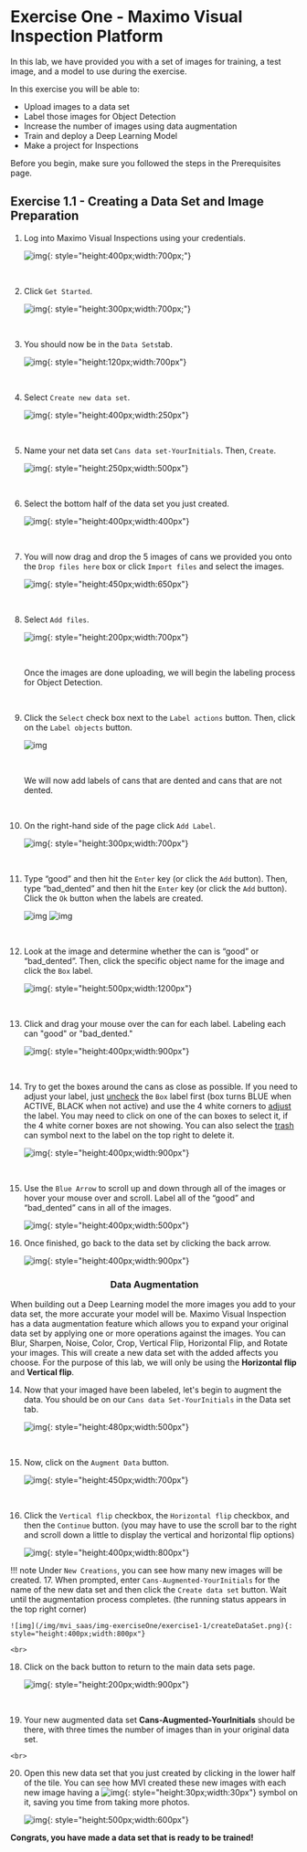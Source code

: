 

<h1>Exercise One - Maximo Visual Inspection Platform</h1>

In this lab, we have provided you with a set of images for training, a test image, and a model to use during the exercise.


In this exercise you will be able to:

- Upload images to a data set 
- Label those images for Object Detection
- Increase the number of images using data augmentation
- Train and deploy a Deep Learning Model 
- Make a project for Inspections



Before you begin, make sure you followed the steps in the Prerequisites page.



<h2>Exercise 1.1 - Creating a Data Set and Image Preparation</h2>


1. Log into Maximo Visual Inspections using your credentials.

     ![img](/img/mvi_saas/img-exerciseOne/exercise1-1/login.png){: style="height:400px;width:700px;"}

    <br>

2. Click `Get Started`.

    ![img](/img/mvi_saas/img-exerciseOne/exercise1-1/getstarted.png){: style="height:300px;width:700px;"}
    
    <br>

3. You should now be in the `Data Sets`tab.

    ![img](/img/mvi_saas/img-exerciseOne/exercise1-1/dataset.png){: style="height:120px;width:700px"}

    <br>

4. Select `Create new data set`.

     ![img](/img/mvi_saas/img-exerciseOne/exercise1-1/create.png){: style="height:400px;width:250px"}

     <br>

5. Name your net data set `Cans data set-YourInitials`. Then, `Create`.

    ![img](/img/mvi_saas/img-exerciseOne/exercise1-1/create3.png){: style="height:250px;width:500px"}

     <br>

6. Select the bottom half of the data set you just created.

    ![img](/img/mvi_saas/img-exerciseOne/exercise1-1/create4.png){: style="height:400px;width:400px"}

    <br>

7. You will now drag and drop the 5 images of cans we provided you onto the `Drop files here` box or click `Import files` and select the images.

    ![img](/img/mvi_saas/img-exerciseOne/exercise1-1/create6.png){: style="height:450px;width:650px"}

    <br>

8. Select `Add files`.

    ![img](/img/mvi_saas/img-exerciseOne/exercise1-1/create7.png){: style="height:200px;width:700px"}

    <br>

    Once the images are done uploading, we will begin the labeling process for Object Detection.

    <br>

9. Click the `Select` check box next to the `Label actions` button. Then, click on the `Label objects` button.

    ![img](/img/mvi_saas/img-exerciseOne/exercise1-1/startD.png)

    <br>

    We will now add labels of cans that are dented and cans that are not dented.

    <br>

7. On the right-hand side of the page click `Add Label`. 

    ![img](/img/mvi_saas/img-exerciseOne/exercise1-1/labell.png){: style="height:300px;width:700px"}

    <br>

8. Type “good” and then hit the `Enter` key (or click the `Add` button). Then, type “bad_dented” and then hit the `Enter` key (or click the `Add` button). Click the `Ok` button when the labels are created.

    ![img](/img/mvi_saas/img-exerciseOne/exercise1-1/good.png)
    ![img](/img/mvi_saas/img-exerciseOne/exercise1-1/addLabels.png)

    <br>

9. Look at the image and determine whether the can is “good” or “bad_dented”. Then, click the specific object name for the image and click the `Box` label.

    ![img](/img/mvi_saas/img-exerciseOne/exercise1-1/boxL.png){: style="height:500px;width:1200px"}

    <br>

10. Click and drag your mouse over the can for each label. Labeling each can "good" or "bad_dented."

    ![img](/img/mvi_saas/img-exerciseOne/exercise1-1/drag.png){: style="height:400px;width:900px"}

    <br>

11. Try to get the boxes around the cans as close as possible. If you need to adjust your label, just <u>uncheck</u> the `Box` label first (box turns BLUE when ACTIVE, BLACK when not active) and use the 4 white corners to <u>adjust</u> the label. You may need to click on one of the can boxes to select it, if the 4 white corner boxes are not showing. You can also select the <u>trash</u> can symbol next to the label on the top right to delete it.

    ![img](/img/mvi_saas/img-exerciseOne/exercise1-1/mistakes.png){: style="height:400px;width:900px"}

    <br>

12. Use the `Blue Arrow` to scroll up and down through all of the images or hover your mouse over and scroll. Label all of the “good” and “bad_dented” cans in all of the images.

    ![img](/img/mvi_saas/img-exerciseOne/exercise1-1/blueA.png){: style="height:400px;width:500px"}

13. Once finished, go back to the data set by clicking the back arrow.

    ![img](/img/mvi_saas/img-exerciseOne/exercise1-1/backA.png){: style="height:400px;width:900px"}



<h3><b><center>Data Augmentation</center></b></h3> 

When building out a Deep Learning model the more images you add to your data set, the more accurate your model will be. Maximo Visual Inspection has a data augmentation feature which allows you to expand your original data set by applying one or more operations against the images. You can Blur, Sharpen, Noise, Color, Crop, Vertical Flip, Horizontal Flip, and Rotate your images. This will create a new data set with the added affects you choose. For the purpose of this lab, we will only be using the <b>Horizontal flip</b> and <b>Vertical flip</b>. 


14. Now that your imaged have been labeled, let's begin to augment the data. You should be on our `Cans data Set-YourInitials` in the Data set tab. 

    ![img](/img/mvi_saas/img-exerciseOne/exercise1-1/dataset1.png){: style="height:480px;width:500px"}

    <br>

15. Now, click on the `Augment Data` button.

    ![img](/img/mvi_saas/img-exerciseOne/exercise1-1/augmentB.png){: style="height:450px;width:700px"}


    <br>


16. Click the `Vertical flip` checkbox, the `Horizontal flip` checkbox, and then the `Continue` button. (you may have to use the scroll bar to the right and scroll 
down a little to display the vertical and horizontal flip options)  

    ![img](/img/mvi_saas/img-exerciseOne/exercise1-1/aContinue.png){: style="height:400px;width:800px"}
    
!!! note 
    Under `New Creations`, you can see how many new images will be created.
17. When prompted, enter `Cans-Augmented-YourInitials` for the name of the new data set and then click the `Create data set` button. Wait until the augmentation process completes. (the running status appears in the top right corner)

    ![img](/img/mvi_saas/img-exerciseOne/exercise1-1/createDataSet.png){: style="height:400px;width:800px"}

    <br>

18. Click on the back button to return to the main data sets page. 

    ![img](/img/mvi_saas/img-exerciseOne/exercise1-1/back.png){: style="height:200px;width:900px"}

    <br>

19.  Your new augmented data set <b>Cans-Augmented-YourInitials</b> should be there, with three times the number of images than in your original data set. 

    <br>

20. Open this new data set that you just created by clicking in the lower half of the tile. You can see how MVI created these new images with each new image having a ![img](/img/mvi_saas/img-exerciseOne/exercise1-1/symbol.png){: style="height:30px;width:30px"} symbol on it, saving you time from taking more photos.

    ![img](/img/mvi_saas/img-exerciseOne/exercise1-1/new.png){: style="height:500px;width:600px"}


<b>Congrats, you have made a data set that is ready to be trained!</b>



